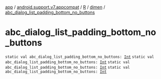 [app](../../../index.md) / [android.support.v7.appcompat](../../index.md) / [R](../index.md) / [dimen](index.md) / [abc_dialog_list_padding_bottom_no_buttons](.)

# abc_dialog_list_padding_bottom_no_buttons

`static val abc_dialog_list_padding_bottom_no_buttons: `[`Int`](https://kotlinlang.org/api/latest/jvm/stdlib/kotlin/-int/index.html)
`static val abc_dialog_list_padding_bottom_no_buttons: `[`Int`](https://kotlinlang.org/api/latest/jvm/stdlib/kotlin/-int/index.html)
`static val abc_dialog_list_padding_bottom_no_buttons: `[`Int`](https://kotlinlang.org/api/latest/jvm/stdlib/kotlin/-int/index.html)
`static val abc_dialog_list_padding_bottom_no_buttons: `[`Int`](https://kotlinlang.org/api/latest/jvm/stdlib/kotlin/-int/index.html)